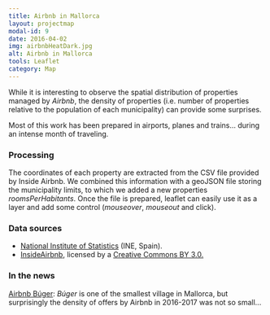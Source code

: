 ```yaml
---
title: Airbnb in Mallorca
layout: projectmap
modal-id: 9
date: 2016-04-02
img: airbnbHeatDark.jpg
alt: Airbnb in Mallorca
tools: Leaflet
category: Map
---
```


While it is interesting to observe the spatial distribution of properties managed by *Airbnb*, the density of properties (i.e. number of properties
relative to the population of each municipality) can provide some surprises.

Most of this work has been prepared in airports, planes and trains... during an intense month of traveling.

### Processing

The coordinates of each property are extracted from the CSV file provided by Inside Airbnb.
We combined this information with a geoJSON file storing the municipality limits, to which we added a new properties *roomsPerHabitants*. Once the file is prepared, leaflet can easily use it as a layer and add some control (*mouseover*, *mouseout* and click).


### Data sources

* [National Institute of Statistics](http://www.ine.es/) (INE, Spain).
* [InsideAirbnb](http://insideairbnb.com/), licensed by a  [Creative Commons BY 3.0.](http://creativecommons.org/licenses/by/3.0/)

### In the news

[Airbnb Búger](http://www.diariodemallorca.es/mallorca/2017/06/05/airbnbuger/1221084.html): *Búger* is one of the smallest village in Mallorca, but surprisingly the density
of offers by Airbnb in 2016-2017 was not so small...
